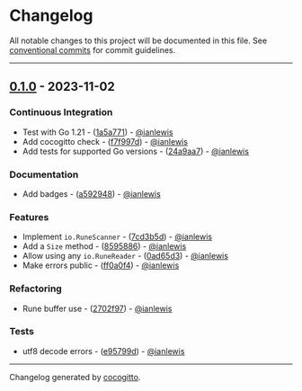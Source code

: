 # Changelog

All notable changes to this project will be documented in this file. See [conventional commits](https://www.conventionalcommits.org/) for commit guidelines.

---

## [0.1.0](https://github.com/ianlewis/runeio/compare/08ab842b162ef5d97ad3800ee18e7c7835ecc259..0.1.0) - 2023-11-02

### Continuous Integration

- Test with Go 1.21 - ([1a5a771](https://github.com/ianlewis/runeio/commit/1a5a771a6af77aa4d003851e514b7ddb89d519b5)) - [@ianlewis](https://github.com/ianlewis)
- Add cocogitto check - ([f7f997d](https://github.com/ianlewis/runeio/commit/f7f997da5f5e880f567fe25f6a997610fac61e01)) - [@ianlewis](https://github.com/ianlewis)
- Add tests for supported Go versions - ([24a9aa7](https://github.com/ianlewis/runeio/commit/24a9aa7d00b29f49b0ae557f466662d8593c6f45)) - [@ianlewis](https://github.com/ianlewis)

### Documentation

- Add badges - ([a592948](https://github.com/ianlewis/runeio/commit/a5929486aeb8507eaa5b5702b261098c5a5d194f)) - [@ianlewis](https://github.com/ianlewis)

### Features

- Implement `io.RuneScanner` - ([7cd3b5d](https://github.com/ianlewis/runeio/commit/7cd3b5d90e3db347d88cc8c74891f5910f8e3d8d)) - [@ianlewis](https://github.com/ianlewis)
- Add a `Size` method - ([8595886](https://github.com/ianlewis/runeio/commit/8595886a4c7bddd64b41acb7bffab31c5ca3dcf8)) - [@ianlewis](https://github.com/ianlewis)
- Allow using any `io.RuneReader` - ([0ad65d3](https://github.com/ianlewis/runeio/commit/0ad65d3a47c197e088f8ed8fa5ff566d77bcfec5)) - [@ianlewis](https://github.com/ianlewis)
- Make errors public - ([ff0a0f4](https://github.com/ianlewis/runeio/commit/ff0a0f484d4c3ba667f099ba38d7fa898c1009c8)) - [@ianlewis](https://github.com/ianlewis)

### Refactoring

- Rune buffer use - ([2702f97](https://github.com/ianlewis/runeio/commit/2702f977dc8c52fe20c7a33644c0a173f65582d7)) - [@ianlewis](https://github.com/ianlewis)

### Tests

- utf8 decode errors - ([e95799d](https://github.com/ianlewis/runeio/commit/e95799da5f31dba651187224fc12207b50335bae)) - [@ianlewis](https://github.com/ianlewis)

---

Changelog generated by [cocogitto](https://github.com/cocogitto/cocogitto).
